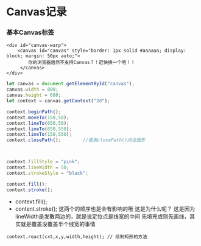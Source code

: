 # Canvas记录
### 基本Canvas标签
```
<div id="canvas-warp">
    <canvas id="canvas" style="border: 1px solid #aaaaaa; display: block; margin: 50px auto;">
        你的浏览器居然不支持Canvas？！赶快换一个吧！！
     </canvas>
</div>
```

````javascript
let canvas = document.getElementById("canvas");
canvas.width = 800;
canvas.height = 600;
let context = canvas.getContext("2d");

context.beginPath();
context.moveTo(150,50);
context.lineTo(650,50);
context.lineTo(650,550);
context.lineTo(150,550);
context.closePath();        //使用closePath()闭合图形



context.fillStyle = "pink";
context.lineWidth = 50;
context.strokeStyle = "black";

context.fill();
context.stroke();

````
* context.fill();
* content.stroke();
   这两个的顺序也是会有影响的哦
   这是为什么呢？
   这是因为lineWidth是发散两边的，就是说定位点是线宽的中间
   先填充或则先画线，其实就是覆盖没覆盖半个线宽的事情

```context.react(cxt,x,y,width,height); // 绘制矩形的方法```
